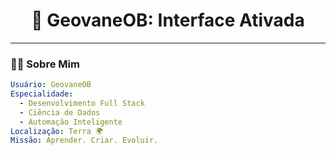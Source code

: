 <h1 align="center">🚀 GeovaneOB: Interface Ativada</h1>


---

### 👨‍💻 Sobre Mim

```yaml
Usuário: GeovaneOB
Especialidade:
  - Desenvolvimento Full Stack
  - Ciência de Dados
  - Automação Inteligente
Localização: Terra 🌍
Missão: Aprender. Criar. Evoluir.
